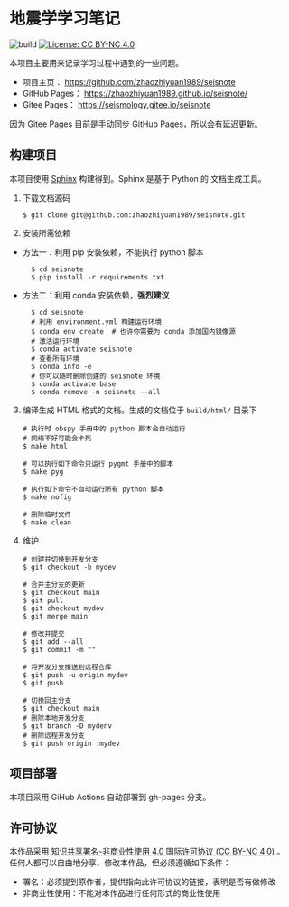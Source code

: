 # 地震学学习笔记

![build](https://github.com/zhaozhiyuan1989/seisnote/workflows/CI/badge.svg)
[![License: CC BY-NC 4.0](https://img.shields.io/badge/License-CC%20BY--NC%204.0-blue.svg)](https://creativecommons.org/licenses/by-nc/4.0/deed.zh)


本项目主要用来记录学习过程中遇到的一些问题。

- 项目主页： https://github.com/zhaozhiyuan1989/seisnote
- GitHub Pages： https://zhaozhiyuan1989.github.io/seisnote/
- Gitee Pages： https://seismology.gitee.io/seisnote

因为 Gitee Pages 目前是手动同步 GitHub Pages，所以会有延迟更新。

## 构建项目

本项目使用 [Sphinx](http://www.sphinx-doc.org/) 构建得到。Sphinx 是基于 Python 的
文档生成工具。

1.  下载文档源码

        $ git clone git@github.com:zhaozhiyuan1989/seisnote.git

2.  安装所需依赖

- 方法一：利用 pip 安装依赖，不能执行 python 脚本

        $ cd seisnote
        $ pip install -r requirements.txt

- 方法二：利用 conda 安装依赖，**强烈建议**

        $ cd seisnote
        # 利用 environment.yml 构建运行环境
        $ conda env create  # 也许你需要为 conda 添加国内镜像源
        # 激活运行环境
        $ conda activate seisnote
        # 查看所有环境
        $ conda info -e
        # 你可以随时删除创建的 seisnote 环境
        $ conda activate base
        $ conda remove -n seisnote --all


3.  编译生成 HTML 格式的文档。生成的文档位于 `build/html/` 目录下

        # 执行时 obspy 手册中的 python 脚本会自动运行
        # 网络不好可能会卡死
        $ make html

        # 可以执行如下命令只运行 pygmt 手册中的脚本
        $ make pyg

        # 执行如下命令不自动运行所有 python 脚本
        $ make nofig

        # 删除临时文件
        $ make clean 


4.  维护

        # 创建并切换到开发分支
        $ git checkout -b mydev
        
        # 合并主分支的更新
        $ git checkout main
        $ git pull
        $ git checkout mydev
        $ git merge main

        # 修改并提交
        $ git add --all
        $ git commit -m ""

        # 将开发分支推送到远程仓库
        $ git push -u origin mydev
        $ git push
        
        # 切换回主分支
        $ git checkout main
        # 删除本地开发分支
        $ git branch -D mydenv
        # 删除远程开发分支
        $ git push origin :mydev

## 项目部署

本项目采用 GiHub Actions 自动部署到 gh-pages 分支。

## 许可协议

本作品采用 [知识共享署名-非商业性使用 4.0 国际许可协议 (CC BY-NC 4.0)](https://creativecommons.org/licenses/by-nc/4.0/deed.zh) 。
任何人都可以自由地分享、修改本作品，但必须遵循如下条件：

- 署名：必须提到原作者，提供指向此许可协议的链接，表明是否有做修改
- 非商业性使用：不能对本作品进行任何形式的商业性使用
